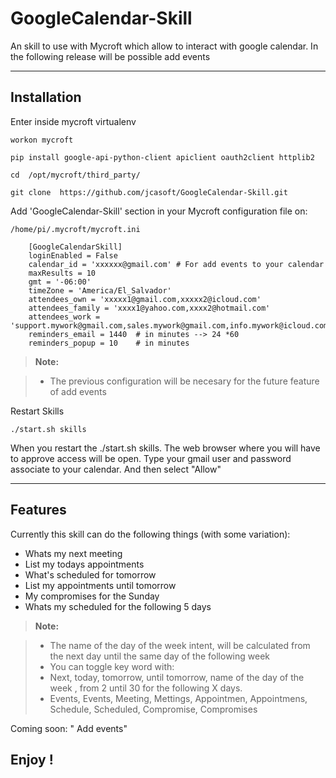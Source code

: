 **GoogleCalendar-Skill**
===================


An skill to use with Mycroft which allow to interact with google calendar.
In the following release will be possible add events

----------


Installation
-------------------
Enter inside mycroft virtualenv

    workon mycroft

    pip install google-api-python-client apiclient oauth2client httplib2

    cd  /opt/mycroft/third_party/

    git clone  https://github.com/jcasoft/GoogleCalendar-Skill.git

<i class="icon-cog"></i>Add 'GoogleCalendar-Skill' section in your Mycroft configuration file on:

    /home/pi/.mycroft/mycroft.ini

        [GoogleCalendarSkill]
        loginEnabled = False
        calendar_id = 'xxxxxx@gmail.com' # For add events to your calendar
        maxResults = 10
        gmt = '-06:00'
        timeZone = 'America/El_Salvador'
        attendees_own = 'xxxxx1@gmail.com,xxxxx2@icloud.com'
        attendees_family = 'xxxx1@yahoo.com,xxxx2@hotmail.com'
        attendees_work = 'support.mywork@gmail.com,sales.mywork@gmail.com,info.mywork@icloud.com'
        reminders_email = 1440  # in minutes --> 24 *60
        reminders_popup = 10    # in minutes


> **Note:**

> - The previous configuration will be necesary for the future feature of add events

Restart Skills

    ./start.sh skills


When you restart the ./start.sh skills.
The web browser where you will have to approve access will be open.
Type your gmail user and password associate to your calendar.
And then select "Allow"

----------


Features
--------------------

Currently this skill can do the following things (with some variation):

- Whats my next meeting
- List my todays appointments
- What's scheduled for tomorrow
- List my appointments until tomorrow
- My compromises for the Sunday
- Whats my scheduled for the following 5 days

> **Note:**

> - The name of the day of the week intent, will be calculated from the next day until the same day of the following week
> - You can toggle key word with:
> - Next, today, tomorrow, until tomorrow, name of the day of the week , from 2 until 30 for the following X days.
> - Events, Events, Meeting, Mettings, Appointmen, Appointmens, Schedule, Scheduled, Compromise, Compromises



Coming soon: " Add events"

**Enjoy !**
--------
